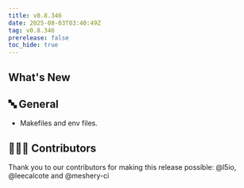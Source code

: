 ```yaml
---
title: v0.8.346
date: 2025-08-03T03:40:49Z
tag: v0.8.346
prerelease: false
toc_hide: true
---
```


## What's New
## 🔤 General
* Makefiles and env files.

## 👨🏽‍💻 Contributors

Thank you to our contributors for making this release possible:
@l5io, @leecalcote and @meshery-ci

